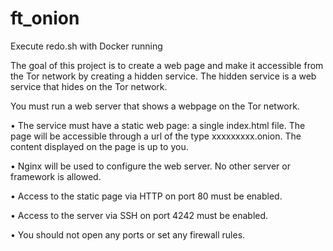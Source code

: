 # ft_onion

Execute redo.sh with Docker running

The goal of this project is to create a web page and make it accessible from the Tor
network by creating a hidden service. The hidden service is a web service that
hides on the Tor network.

You must run a web server that shows a webpage on the Tor network.

• The service must have a static web page: a single index.html file. The page will
be accessible through a url of the type xxxxxxxxx.onion. The content displayed
on the page is up to you.

• Nginx will be used to configure the web server. No other server or framework is
allowed.

• Access to the static page via HTTP on port 80 must be enabled.

• Access to the server via SSH on port 4242 must be enabled.

• You should not open any ports or set any firewall rules.
